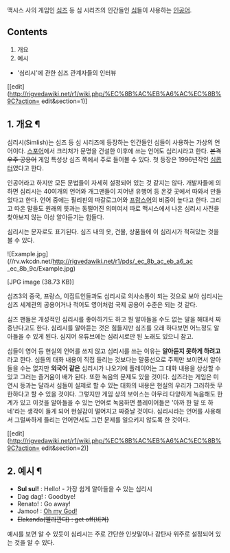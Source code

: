 맥시스 사의 게임인 [심즈](%EC%8B%AC%EC%A6%88.md) 등 심 시리즈의 인간들인 [심](%EC%8B%AC.md)들이
사용하는 [인공어](%EC%9D%B8%EA%B3%B5%EC%96%B4.md).

## Contents

    

1. 개요 
2. 예시 

  

  * '심리시'에 관한 심즈 관계자들의 인터뷰  

[[edit](http://rigvedawiki.net/r1/wiki.php/%EC%8B%AC%EB%A6%AC%EC%8B%9C?action=
edit&section=1)]

## 1. 개요 ¶

심리시(Simlish)는 심즈 등 심 시리즈에 등장하는 인간들인 심들이 사용하는 가상의 언어이다.
[스포어](%EC%8A%A4%ED%8F%AC%EC%96%B4.md)에서 크리처가 문명을 건설한 이후에 쓰는 언어도 심리시라고 한다.
<del>본격 우주 공용어</del> 게임 특성상 심즈 쪽에서 주로 들어볼 수 있다. 첫 등장은 1996년작인
[심콥터](%EC%8B%AC%EC%BD%A5%ED%84%B0.md)였다고 한다.

  

인공어라고 하지만 모든 문법들이 자세히 설정되어 있는 것 같지는 않다. 개발자들에 의하면 심리시는 40여개의 언어와 개그맨들이 지어낸 유행어
등 온갖 곳에서 따와서 만들었다고 한다. 언어 중에는 필리핀의 따갈로그어와
[프랑스어](%ED%94%84%EB%9E%91%EC%8A%A4%EC%96%B4.md)의 비중이 높다고 한다. 그리고 따온 말들도 원래의
뜻과는 동떨어진 의미여서 따로 맥시스에서 나온 심리시 사전을 찾아보지 않는 이상 알아듣기는 힘들다.

  

심리시는 문자로도 표기된다. 심즈 내의 옷, 건물, 상품들에 이 심리시가 적혀있는 것을 볼 수 있다.

  

![Example.jpg](//rv.wkcdn.net/http://rigvedawiki.net/r1/pds/_ec_8b_ac_eb_a6_ac
_ec_8b_9c/Example.jpg)

[JPG image (38.73 KB)]

  

심즈3의 중국, 프랑스, 이집트인들과도 심리시로 의사소통이 되는 것으로 보아 심리시는 심즈 세계관의 공용어거나 적어도 영어처럼 국제 공용어
수준은 되는 것 같다.

  

심즈 팬들은 개성적인 심리시를 좋아하기도 하고 뭔 알아들을 수도 없는 말을 해대서 짜증난다고도 한다. 심리시를 알아듣는 것은 힘들지만 심즈를
오래 하다보면 어느정도 알아들을 수 있게 된다. 심지어 유튜브에는 심리시로만 된 노래도 있으니 참고.

  

심들이 영어 등 현실의 언어를 쓰지 않고 심리시를 쓰는 이유는 **알아듣지 못하게 하려고** 라고 한다. 심들의 대화 내용이 직접 들리는
것보다는 말풍선으로 주제만 보이면서 알아들을 수는 없지만 **외국어 같은** 심리시가 나오기에 플레이어는 그 대화 내용을 상상할 수 있고
그러는 즐거움이 배가 된다. 또한 녹음의 문제도 있을 것이다. 심즈라는 게임은 미연시 등과는 달라서 심들이 실제로 할 수 있는 대화의 내용은
현실의 우리가 그러하듯 무한하다고 할 수 있을 것이다. 그렇지만 게임 상의 보이스는 아무리 다양하게 녹음해도 한계가 있고 이것을 알아들을 수
있는 언어로 녹음하면 플레이어들은 '아까 한 말 또 하네'라는 생각이 들게 되어 현실감이 떨어지고 짜증날 것이다. 심리시라는 언어를 사용해서
그럴싸하게 들리는 언어면서도 그런 문제를 일으키지 않도록 한 것이다.

  

[[edit](http://rigvedawiki.net/r1/wiki.php/%EC%8B%AC%EB%A6%AC%EC%8B%9C?action=
edit&section=2)]

## 2. 예시 ¶

  * **Sul sul!** : Hello! - 가장 쉽게 알아들을 수 있는 심리시
  * Dag dag! : Goodbye!
  * Renato! : Go away!
  * Jamoo! : [Oh my God!](OMG.md)
  * <del>Elakanda(엘라깐다) : get off(비켜)</del>  

예시를 보면 알 수 있듯이 심리시는 주로 간단한 인삿말이나 감탄사 위주로 설정되어 있는 것을 알 수 있다.

